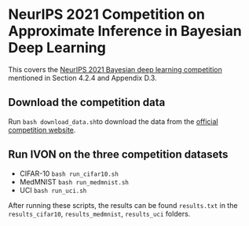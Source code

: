 # NeurIPS 2021 Competition on Approximate Inference in Bayesian Deep Learning

This covers the [NeurIPS 2021 Bayesian deep learning competition](https://izmailovpavel.github.io/neurips_bdl_competition/) mentioned in Section 4.2.4 and Appendix D.3.

## Download the competition data

Run `bash download_data.sh`to download the data from the [official competition website](https://izmailovpavel.github.io/neurips_bdl_competition/).

## Run IVON on the three competition datasets

- CIFAR-10 `bash run_cifar10.sh`
- MedMNIST `bash run_medmnist.sh`
- UCI `bash run_uci.sh`

After running these scripts, the results can be found `results.txt` in the `results_cifar10`, `results_medmnist`, `results_uci` folders.
